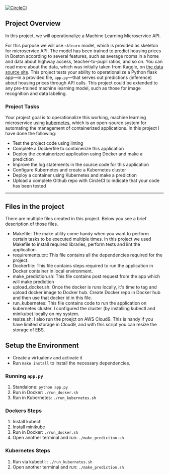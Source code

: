 [![CircleCI](https://circleci.com/gh/gul-shahzad/udacity-cloud5-kubernetes.svg?style=svg)](https://circleci.com/gh/gul-shahzad/udacity-cloud5-kubernetes)
  
## Project Overview

In this project, we will operationalize a Machine Learning Microservice API. 

For this purpose we will use `sklearn` model, which is provided as skeleton for microservice API. The model has been trained to predict housing prices in Boston according to several features, such as average rooms in a home and data about highway access, teacher-to-pupil ratios, and so on. You can read more about the data, which was initially taken from Kaggle, on [the data source site](https://www.kaggle.com/c/boston-housing). This project tests your ability to operationalize a Python flask app—in a provided file, `app.py`—that serves out predictions (inference) about housing prices through API calls. This project could be extended to any pre-trained machine learning model, such as those for image recognition and data labeling.

### Project Tasks

Your project goal is to operationalize this working, machine learning microservice using [kubernetes](https://kubernetes.io/), which is an open-source system for automating the management of containerized applications. In this project I have done the following:
* Test the project code using linting
* Complete a Dockerfile to containerize this application
* Deploy the containerized application using Docker and make a prediction
* Improve the log statements in the source code for this application
* Configure Kubernetes and create a Kubernetes cluster
* Deploy a container using Kubernetes and make a prediction
* Upload a complete Github repo with CircleCI to indicate that your code has been tested

---
## Files in the project
There are multiple files created in this project. Below you see a brief description of those files. 
* Makefile: The make utility come handy when you want to perform certain tasks to be executed multiple times. In this project we used Makefile to install required libraries, perform tests and lint the application. 
* requirements.txt: This file contains all the dependencies required for the project. 
* Dockerfile: This file contains steps required to run the application in Docker container in local environment. 
* make_prediction.sh: This file contains post request from the app which will make prediction
* upload_docker.sh: Once the docker is runs locally, it's time to tag and upload docker image to Docker hub. Create Docker repo in Docker hub and then use that docker id in this file. 
* run_kubernetes: This file contains code to run the application on kubernetes cluster. I configured the cluster (by installing kubectl and minikube) locally on my system. 
* resize.sh: I also run the proejct on AWS Cloud9. This is handy if you have limited storage in Cloud9, and with this script you can resize the storage of EBS.

## Setup the Environment

* Create a virtualenv and activate it
* Run `make install` to install the necessary dependencies.

### Running `app.py`

1. Standalone:  `python app.py`
2. Run in Docker:  `./run_docker.sh`
3. Run in Kubernetes:  `./run_kubernetes.sh`

### Dockers Steps
1. Install kubectl
2. Install minikube
3. Run in Docker:  `./run_docker.sh`
4. Open another terminal and run:  `./make_prediction.sh`

### Kubernetes Steps

1. Run via kubectl: :  `./run_kubernetes.sh`
2. Open another terminal and run:  `./make_prediction.sh`


